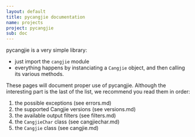 ```yaml
---
layout: default
title: pycangjie documentation
name: projects
project: pycangjie
sub: doc
---
```


pycangjie is a very simple library:

* just import the `cangjie` module
* everything happens by instanciating a `Cangjie` object, and then calling
  its various methods.

These pages will document proper use of pycangjie. Although the interesting
part is the last of the list, we recommend you read them in order:

1. the possible exceptions (see errors.md)
2. the supported Cangjie versions (see versions.md)
3. the available output filters (see filters.md)
4. the `CangjieChar` class (see cangjiechar.md)
6. the `Cangjie` class (see cangjie.md)
